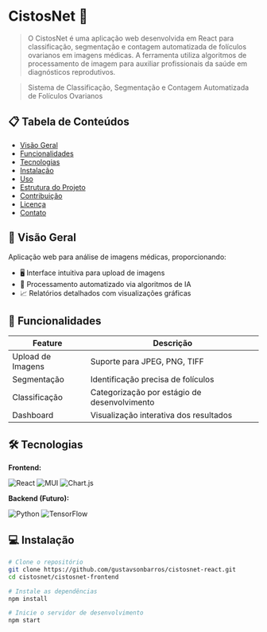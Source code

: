 # CistosNet 🏥

> O CistosNet é uma aplicação web desenvolvida em React para classificação, segmentação e contagem automatizada de folículos  ovarianos em imagens médicas. A ferramenta utiliza algoritmos de processamento de imagem para auxiliar profissionais da saúde em diagnósticos reprodutivos.

> Sistema de Classificação, Segmentação e Contagem Automatizada de Folículos Ovarianos

## 📋 Tabela de Conteúdos
- [Visão Geral](#-visão-geral)
- [Funcionalidades](#-funcionalidades)
- [Tecnologias](#-tecnologias)
- [Instalação](#-instalação)
- [Uso](#-uso)
- [Estrutura do Projeto](#-estrutura-do-projeto)
- [Contribuição](#-contribuição)
- [Licença](#-licença)
- [Contato](#-contato)

## 🌟 Visão Geral
Aplicação web para análise de imagens médicas, proporcionando:
- 🖥️ Interface intuitiva para upload de imagens
- 🔬 Processamento automatizado via algoritmos de IA
- 📈 Relatórios detalhados com visualizações gráficas

## 🎯 Funcionalidades
| Feature | Descrição |
|---------|-----------|
| Upload de Imagens | Suporte para JPEG, PNG, TIFF |
| Segmentação | Identificação precisa de folículos |
| Classificação | Categorização por estágio de desenvolvimento |
| Dashboard | Visualização interativa dos resultados |

## 🛠 Tecnologias
**Frontend:**
<p align="left">
  <img src="https://img.shields.io/badge/React-20232A?style=for-the-badge&logo=react&logoColor=61DAFB" alt="React">
  <img src="https://img.shields.io/badge/Material--UI-0081CB?style=for-the-badge&logo=mui&logoColor=white" alt="MUI">
  <img src="https://img.shields.io/badge/Chart.js-FF6384?style=for-the-badge&logo=chartdotjs&logoColor=white" alt="Chart.js">
</p>

**Backend (Futuro):**
<p align="left">
  <img src="https://img.shields.io/badge/Python-3776AB?style=for-the-badge&logo=python&logoColor=white" alt="Python">
  <img src="https://img.shields.io/badge/TensorFlow-FF6F00?style=for-the-badge&logo=tensorflow&logoColor=white" alt="TensorFlow">
</p>

## 💻 Instalação
```bash
# Clone o repositório
git clone https://github.com/gustavsonbarros/cistosnet-react.git
cd cistosnet/cistosnet-frontend

# Instale as dependências
npm install

# Inicie o servidor de desenvolvimento
npm start